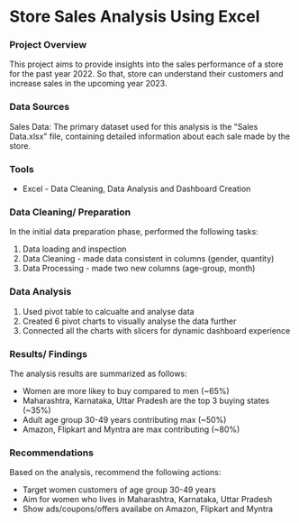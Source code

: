 # Store Sales Analysis Using Excel

### Project Overview
This project aims to provide insights into the sales performance of a store for the past year 2022. So that, store can understand their customers and increase sales in the upcoming year 2023. 

### Data Sources
Sales Data: The primary dataset used for this analysis is the "Sales Data.xlsx" file, containing detailed information about each sale made by the store.
### Tools
- Excel - Data Cleaning, Data Analysis and Dashboard Creation
  
### Data Cleaning/ Preparation
In the initial data preparation phase, performed the following tasks:
1. Data loading and inspection
2. Data Cleaning - made data consistent in columns (gender, quantity)
3. Data Processing - made two new columns (age-group, month)

### Data Analysis
1. Used pivot table to calcualte and analyse data
2. Created 6 pivot charts to visually analyse the data further
3. Connected all the charts with slicers for dynamic dashboard experience

### Results/ Findings

The analysis results are summarized as follows:
- Women are more likey to buy compared to men (~65%)
- Maharashtra, Karnataka, Uttar Pradesh are the top 3 buying states (~35%)
- Adult age group 30-49 years contributing max (~50%)
- Amazon, Flipkart and Myntra are max contributing (~80%)

### Recommendations
Based on the analysis, recommend the following actions:
  -  Target women customers of age group 30-49 years
  -  Aim for women who lives in Maharashtra, Karnataka, Uttar Pradesh
  -  Show ads/coupons/offers availabe on Amazon, Flipkart and Myntra

    
